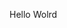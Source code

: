 Hello Wolrd

































































































































































































































































































































































































































































































































































































































































































































































































































































































































































































































































































































































































































































































































































































































































































































































































































































































































































































































































































































































































































































































































































































































































































































































































































